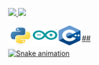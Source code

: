 
 <div>
  <a href="https://github.com/Gaboxhs">
  <img height="180em" src="https://github-readme-stats.vercel.app/api?username=Gaboxhs&show_icons=true&theme=city_lights&include_all_commits=true&count_private=true"/>
  <img height="180em" src="https://github-readme-stats.vercel.app/api/top-langs/?username=Gaboxhs&layout=compact&langs_count=7&theme=city_lights"/>
 
</div>

<br>

<img align="left" alt="Python" height="40" width="50" src="https://raw.githubusercontent.com/devicons/devicon/master/icons/python/python-original.svg">
<img align="left" alt="Arduino" height="40" width="50" src="https://github.com/devicons/devicon/blob/master/icons/arduino/arduino-original.svg">
<img align="left" alt="CPP" height="40" width="50" src="https://github.com/devicons/devicon/blob/master/icons/cplusplus/cplusplus-original.svg">

 <br>
##
 <br>

 ![Snake animation](https://github.com/Gaboxhs/Gaboxhs/blob/output/github-contribution-grid-snake.svg)

